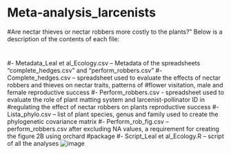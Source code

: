 # Meta-analysis_larcenists

#Are nectar thieves or nectar robbers more costly to the plants?” Below is a description of the contents of each file:
#
#-	Metadata_Leal et al_Ecology.csv – Metadata of the spreadsheets “complete_hedges.csv” and “perform_robbers.csv”
#-	Complete_hedges.csv – spreadsheet used to evaluate the effects of nectar robbers and thieves on nectar traits, patterns of #flower visitation, male and female reproductive success
#-	Perform_robbers.csv - spreadsheet used to evaluate the role of plant matting system and larcenist-pollinator ID in #regulating the effect of nectar robbers on plants reproductive success
#-	Lista_phylo.csv – list of plant species, genus and family used to create the phylogenetic covariance matrix
#-	Perform_rob_fig.csv – perform_robbers.csv after excluding NA values, a requirement for creating the figure 2B using orchard #package
#-	Script_Leal et al_Ecology.R – script of all the analyses
![image](https://github.com/lacaleal/Meta-analysis_larcenists/assets/31781823/7d76e3ae-65d7-4f88-8936-d759f3ddf79c)
